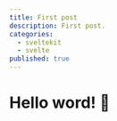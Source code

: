```yaml
---
title: First post
description: First post.
categories:
  - sveltekit
  - svelte
published: true
---
```


# Hello word! 👋

